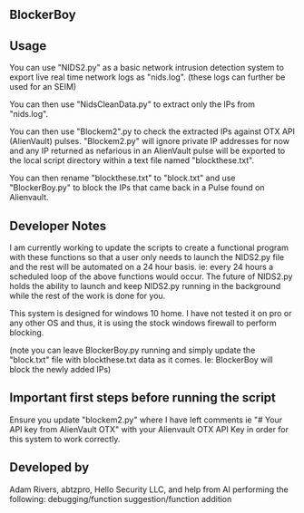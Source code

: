## BlockerBoy

## Usage

You can use "NIDS2.py" as a basic network intrusion detection system to export live real time network logs as "nids.log". (these logs can further be used for an SEIM)

You can then use "NidsCleanData.py" to extract only the IPs from "nids.log".

You can then use "Blockem2".py to check the extracted IPs against OTX API (AlienVault) pulses. 
"Blockem2.py" will ignore private IP addresses for now and any IP returned as nefarious in an AlienVault pulse will be exported to the local script directory within a text file named "blockthese.txt". 

You can then rename "blockthese.txt" to "block.txt" and use "BlockerBoy.py" to block the IPs that came back in a Pulse found on Alienvault. 

## Developer Notes

I am currently working to update the scripts to create a functional program with these functions so that a user only needs to launch the NIDS2.py file and the rest will be automated on a 24 hour basis. ie: every 24 hours a scheduled loop of the above functions would occur. The future of NIDS2.py holds the ability to launch and keep NIDS2.py running in the background while the rest of the work is done for you. 

This system is designed for windows 10 home. I have not tested it on pro or any other OS and thus, it is using the stock windows firewall to perform blocking. 

(note you can leave BlockerBoy.py running and simply update the "block.txt" file with blockthese.txt data as it comes. Ie: BlockerBoy will block the newly added IPs) 

## Important first steps before running the script

Ensure you update "blockem2.py" where I have left comments ie "# Your API key from AlienVault OTX" with your Alienvault OTX API Key in order for this system to work correctly.

## Developed by 

Adam Rivers, abtzpro, Hello Security LLC, and help from AI performing the following: debugging/function suggestion/function addition
